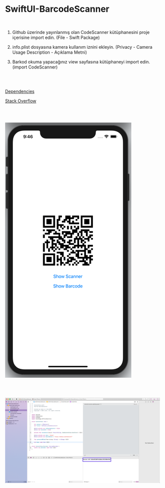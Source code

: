 # SwiftUI-BarcodeScanner

<br>

1. Github üzerinde yayınlanmış olan CodeScanner kütüphanesini proje içerisine import edin. (File - Swift Package)

2. info.plist dosyasına kamera kullanım iznini ekleyin. (Privacy - Camera Usage Description - Açıklama Metni)

3. Barkod okuma yapacağınız view sayfasına kütüphaneyi import edin. (import CodeScanner)

<br>

<br>

[Dependencies](https://github.com/twostraws/CodeScanner)

[Stack Overflow](https://stackoverflow.com/questions/59632363/how-can-i-scan-and-read-qr-codes-in-swift-ui)

<br>

<br>

![QR Image Oluşturmak ve QR Read](https://github.com/cmlcrn17/SwiftUI-BarcodeScanner/blob/master/Images/QRImageAndRead.png)

<br>

<br>

![Console Read Value](
https://github.com/cmlcrn17/SwiftUI-BarcodeScanner/blob/master/Images/Read.png)

